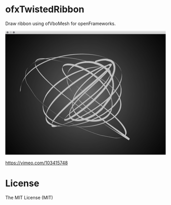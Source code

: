 ofxTwistedRibbon
================

Draw ribbon using ofVboMesh for openFrameworks.

![screen](screenshot.jpg)

https://vimeo.com/103415748

# License

The MIT License (MIT)
